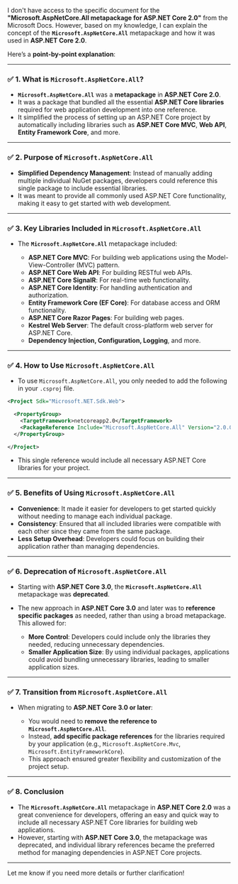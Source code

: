 I don't have access to the specific document for the **"Microsoft.AspNetCore.All metapackage for ASP.NET Core 2.0"** from the Microsoft Docs. However, based on my knowledge, I can explain the concept of the **`Microsoft.AspNetCore.All`** metapackage and how it was used in **ASP.NET Core 2.0**.

Here’s a **point-by-point explanation**:

---

### ✅ **1. What is `Microsoft.AspNetCore.All`?**

* **`Microsoft.AspNetCore.All`** was a **metapackage** in **ASP.NET Core 2.0**.
* It was a package that bundled all the essential **ASP.NET Core libraries** required for web application development into one reference.
* It simplified the process of setting up an ASP.NET Core project by automatically including libraries such as **ASP.NET Core MVC**, **Web API**, **Entity Framework Core**, and more.

---

### ✅ **2. Purpose of `Microsoft.AspNetCore.All`**

* **Simplified Dependency Management**: Instead of manually adding multiple individual NuGet packages, developers could reference this single package to include essential libraries.
* It was meant to provide all commonly used ASP.NET Core functionality, making it easy to get started with web development.

---

### ✅ **3. Key Libraries Included in `Microsoft.AspNetCore.All`**

* The **`Microsoft.AspNetCore.All`** metapackage included:

  * **ASP.NET Core MVC**: For building web applications using the Model-View-Controller (MVC) pattern.
  * **ASP.NET Core Web API**: For building RESTful web APIs.
  * **ASP.NET Core SignalR**: For real-time web functionality.
  * **ASP.NET Core Identity**: For handling authentication and authorization.
  * **Entity Framework Core (EF Core)**: For database access and ORM functionality.
  * **ASP.NET Core Razor Pages**: For building web pages.
  * **Kestrel Web Server**: The default cross-platform web server for ASP.NET Core.
  * **Dependency Injection, Configuration, Logging**, and more.

---

### ✅ **4. How to Use `Microsoft.AspNetCore.All`**

* To use `Microsoft.AspNetCore.All`, you only needed to add the following in your `.csproj` file.

```xml
<Project Sdk="Microsoft.NET.Sdk.Web">

  <PropertyGroup>
    <TargetFramework>netcoreapp2.0</TargetFramework>
    <PackageReference Include="Microsoft.AspNetCore.All" Version="2.0.0" />
  </PropertyGroup>

</Project>
```

* This single reference would include all necessary ASP.NET Core libraries for your project.

---

### ✅ **5. Benefits of Using `Microsoft.AspNetCore.All`**

* **Convenience**: It made it easier for developers to get started quickly without needing to manage each individual package.
* **Consistency**: Ensured that all included libraries were compatible with each other since they came from the same package.
* **Less Setup Overhead**: Developers could focus on building their application rather than managing dependencies.

---

### ✅ **6. Deprecation of `Microsoft.AspNetCore.All`**

* Starting with **ASP.NET Core 3.0**, the **`Microsoft.AspNetCore.All`** metapackage was **deprecated**.
* The new approach in **ASP.NET Core 3.0** and later was to **reference specific packages** as needed, rather than using a broad metapackage. This allowed for:

  * **More Control**: Developers could include only the libraries they needed, reducing unnecessary dependencies.
  * **Smaller Application Size**: By using individual packages, applications could avoid bundling unnecessary libraries, leading to smaller application sizes.

---

### ✅ **7. Transition from `Microsoft.AspNetCore.All`**

* When migrating to **ASP.NET Core 3.0 or later**:

  * You would need to **remove the reference to `Microsoft.AspNetCore.All`**.
  * Instead, **add specific package references** for the libraries required by your application (e.g., `Microsoft.AspNetCore.Mvc`, `Microsoft.EntityFrameworkCore`).
  * This approach ensured greater flexibility and customization of the project setup.

---

### ✅ **8. Conclusion**

* The **`Microsoft.AspNetCore.All`** metapackage in **ASP.NET Core 2.0** was a great convenience for developers, offering an easy and quick way to include all necessary ASP.NET Core libraries for building web applications.
* However, starting with **ASP.NET Core 3.0**, the metapackage was deprecated, and individual library references became the preferred method for managing dependencies in ASP.NET Core projects.

---

Let me know if you need more details or further clarification!
